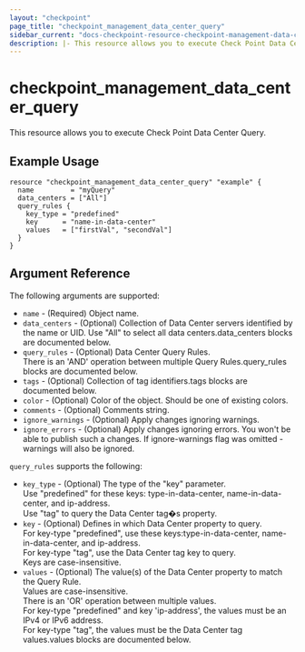 ```yaml
---
layout: "checkpoint"
page_title: "checkpoint_management_data_center_query"
sidebar_current: "docs-checkpoint-resource-checkpoint-management-data-center-query"
description: |- This resource allows you to execute Check Point Data Center Query.
---
```


# checkpoint_management_data_center_query

This resource allows you to execute Check Point Data Center Query.

## Example Usage

```hcl
resource "checkpoint_management_data_center_query" "example" {
  name         = "myQuery"
  data_centers = ["All"]
  query_rules {
    key_type = "predefined"
    key      = "name-in-data-center"
    values   = ["firstVal", "secondVal"]
  }
}
```

## Argument Reference

The following arguments are supported:

* `name` - (Required) Object name.
* `data_centers` - (Optional) Collection of Data Center servers identified by the name or UID. Use "All" to select all data centers.data_centers blocks are documented below.
* `query_rules` - (Optional) Data Center Query Rules.<br>There is an 'AND' operation between multiple Query Rules.query_rules blocks are documented below.
* `tags` - (Optional) Collection of tag identifiers.tags blocks are documented below.
* `color` - (Optional) Color of the object. Should be one of existing colors.
* `comments` - (Optional) Comments string.
* `ignore_warnings` - (Optional) Apply changes ignoring warnings.
* `ignore_errors` - (Optional) Apply changes ignoring errors. You won't be able to publish such a changes. If ignore-warnings flag was omitted - warnings will also be ignored.

`query_rules` supports the following:

* `key_type` - (Optional) The type of the "key" parameter.<br>Use "predefined" for these keys: type-in-data-center, name-in-data-center, and ip-address.<br>Use "tag" to query the Data Center tag�s property.
* `key` - (Optional) Defines in which Data Center property to query.<br>For key-type "predefined", use these keys:type-in-data-center, name-in-data-center, and ip-address.<br>For key-type "tag", use the Data Center tag key to query.<br>Keys are case-insensitive.
* `values` - (Optional) The value(s) of the Data Center property to match the Query Rule.<br>Values are case-insensitive.<br>There is an 'OR' operation between multiple values.<br>For key-type "predefined" and key 'ip-address', the values must be an IPv4 or IPv6 address.<br>For key-type "tag", the values must be the Data Center tag values.values blocks are documented below.
